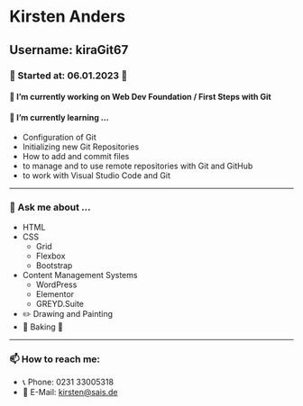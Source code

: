 # Kirsten Anders
## Username: kiraGit67
### 🚀 Started at: 06.01.2023 👋

<!--
**kiraGit67/kiraGit67** is a ✨ _special_ ✨ repository because its `README.md` (this file) appears on your GitHub profile.
Here are some ideas to get you started:
-->

#### 🔭 I’m currently working on Web Dev Foundation / First Steps with Git

#### 🌱 I’m currently learning ...
- Configuration of Git
- Initializing new Git Repositories
- How to add and commit files
- to manage and to use remote repositories with Git and GitHub
- to work with Visual Studio Code and Git

---

### 💬 Ask me about ...
- HTML
- CSS
  - Grid
  - Flexbox
  - Bootstrap
- Content Management Systems
  - WordPress
  - Elementor
  - GREYD.Suite
- ✏️ Drawing and Painting
- 🍞 Baking 🍰 

---

### 📫 How to reach me: 
- 📞 Phone: 0231 33005318
- 📧 E-Mail: [kirsten@sais.de](mailto:kirsten@sais.de)
<!--
- 😄 Pronouns: ...
- ⚡ Fun fact: ...
-->
